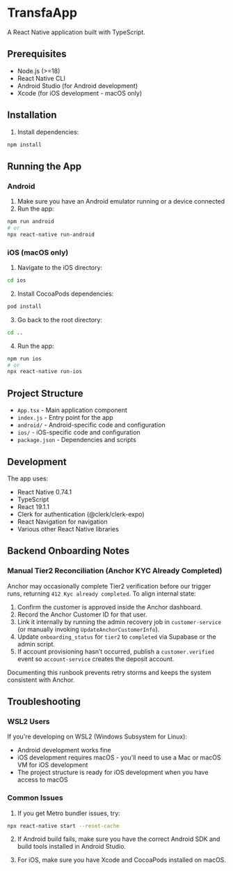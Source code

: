 # TransfaApp

A React Native application built with TypeScript.

## Prerequisites

- Node.js (>=18)
- React Native CLI
- Android Studio (for Android development)
- Xcode (for iOS development - macOS only)

## Installation

1. Install dependencies:

```bash
npm install
```

## Running the App

### Android

1. Make sure you have an Android emulator running or a device connected
2. Run the app:

```bash
npm run android
# or
npx react-native run-android
```

### iOS (macOS only)

1. Navigate to the iOS directory:

```bash
cd ios
```

2. Install CocoaPods dependencies:

```bash
pod install
```

3. Go back to the root directory:

```bash
cd ..
```

4. Run the app:

```bash
npm run ios
# or
npx react-native run-ios
```

## Project Structure

- `App.tsx` - Main application component
- `index.js` - Entry point for the app
- `android/` - Android-specific code and configuration
- `ios/` - iOS-specific code and configuration
- `package.json` - Dependencies and scripts

## Development

The app uses:

- React Native 0.74.1
- TypeScript
- React 19.1.1
- Clerk for authentication (@clerk/clerk-expo)
- React Navigation for navigation
- Various other React Native libraries

## Backend Onboarding Notes

### Manual Tier2 Reconciliation (Anchor KYC Already Completed)

Anchor may occasionally complete Tier2 verification before our trigger runs, returning `412 Kyc already completed`. To align internal state:

1. Confirm the customer is approved inside the Anchor dashboard.
2. Record the Anchor Customer ID for that user.
3. Link it internally by running the admin recovery job in `customer-service` (or manually invoking `UpdateAnchorCustomerInfo`).
4. Update `onboarding_status` for `tier2` to `completed` via Supabase or the admin script.
5. If account provisioning hasn’t occurred, publish a `customer.verified` event so `account-service` creates the deposit account.

Documenting this runbook prevents retry storms and keeps the system consistent with Anchor.

## Troubleshooting

### WSL2 Users

If you're developing on WSL2 (Windows Subsystem for Linux):

- Android development works fine
- iOS development requires macOS - you'll need to use a Mac or macOS VM for iOS development
- The project structure is ready for iOS development when you have access to macOS

### Common Issues

1. If you get Metro bundler issues, try:

```bash
npx react-native start --reset-cache
```

2. If Android build fails, make sure you have the correct Android SDK and build tools installed in Android Studio.

3. For iOS, make sure you have Xcode and CocoaPods installed on macOS.
